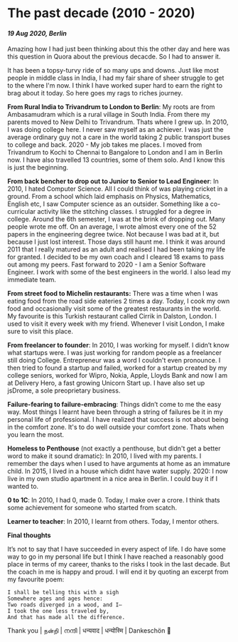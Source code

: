 # The past decade (2010 - 2020)

#### *19 Aug 2020, Berlin*

Amazing how I had just been thinking about this the other day and here was this question in Quora about the previous decacde. So I had to answer it.

It has been a topsy-turvy ride of so many ups and downs. Just like most people in middle class in India, I had my fair share of sheer struggle to get to the where I'm now. I think I have worked super hard to earn the right to brag about it today. So here goes my rags to riches journey.

**From Rural India to Trivandrum to London to Berlin**: My roots are from Ambasamudram which is a rural village in South India. From there my parents moved to New Delhi to Trivandrum. Thats where I grew up. In 2010, I was doing college here. I never saw myself as an achiever. I was just the average ordinary guy not a care in the world taking 2 public transport buses to college and back. 2020 - My job takes me places. I moved from Trivandrum to Kochi to Chennai to Bangalore to London and I am in Berlin now. I have also travelled 13 countries, some of them solo. And I know this is just the beginning.

**From back bencher to drop out to Junior to Senior to Lead Engineer**: In 2010, I hated Computer Science. All I could think of was playing cricket in a ground. From a school which laid emphasis on Physics, Mathematics, English etc, I saw Computer science as an outsider. Something like a co-curricular activity like the stitching classes. I struggled for a degree in college. Around the 6th semester, I was at the brink of dropping out. Many people wrote me off. On an average, I wrote almost every one of the 52 papers in the engineering degree twice. Not because I was bad at it, but because I just lost interest. Those days still haunt me. I think it was around 2011 that I really matured as an adult and realised I had been taking my life for granted. I decided to be my own coach and I cleared 18 exams to pass out among my peers. Fast forward to 2020 - I am a Senior Software Engineer. I work with some of the best engineers in the world. I also lead my immediate team.

**From street food to Michelin restaurants:** There was a time when I was eating food from the road side eateries 2 times a day. Today, I cook my own food and occasionally visit some of the greatest restaurants in the world. My favourite is this Turkish restaurant called Cirrik in Dalston, London. I used to visit it every week with my friend. Whenever I visit London, I make sure to visit this place.

**From freelancer to founder**: In 2010, I was working for myself. I didn’t know what startups were. I was just working for random people as a freelancer still doing College. Entrepreneur was a word I couldn't even pronounce. I then tried to found a startup and failed, worked for a startup created by my college seniors, worked for Wipro, Nokia, Apple, Lloyds Bank and now I am at Delivery Hero, a fast growing Unicorn Start up. I have also set up jsDrome, a sole preoprietary business.

**Failure-fearing to failure-embracing**: Things didn’t come to me the easy way. Most things I learnt have been through a string of failures be it in my personal life of professional. I have realized that success is not about being in the comfort zone. It's to do well outside your comfort zone. Thats when you learn the most.

**Homeless to Penthouse** (not exactly a penthouse, but didn't get a better word to make it sound dramatic): In 2010, I lived with my parents. I remember the days when I used to have arguments at home as an immature child. In 2015, I lived in a house which didnt have water supply. 2020: I now live in my own studio apartment in a nice area in Berlin. I could buy it if I wanted to.

**0 to 1C**: In 2010, I had 0, made 0. Today, I make over a crore. I think thats some achievement for someone who started from scatch.

**Learner to teacher**: In 2010, I learnt from others. Today, I mentor others.

**Final thoughts**

It’s not to say that I have succeeded in every aspect of life. I do have some way to go in my personal life but I think I have reached a reasonably good place in terms of my career, thanks to the risks I took in the last decade. But the coach in me is happy and proud. I will end it by quoting an excerpt from my favourite poem:

    I shall be telling this with a sigh
    Somewhere ages and ages hence:
    Two roads diverged in a wood, and I—
    I took the one less traveled by,
    And that has made all the difference.

Thank you | நன்றி | നന്ദി | धन्यवाद | धन्योस्मि | Dankeschön 🙏
